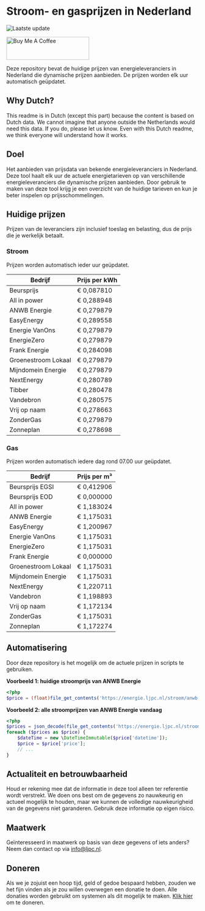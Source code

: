 # Stroom- en gasprijzen in Nederland

![Laatste update](https://img.shields.io/badge/laatste%20update-2023--08--23%2013%3A00%20CET-brightgreen)

<a href="https://www.buymeacoffee.com/Lars-" target="_blank"><img src="https://cdn.buymeacoffee.com/buttons/v2/default-orange.png" alt="Buy Me A Coffee" height="60" style="height: 60px !important;width: 217px !important;" ></a>

Deze repository bevat de huidige prijzen van energieleveranciers in Nederland die dynamische prijzen aanbieden. De prijzen worden elk uur automatisch geüpdatet.

## Why Dutch?

This readme is in Dutch (except this part) because the content is based on Dutch data. We cannot imagine that anyone outside the Netherlands would need this data. If you do, please let us know. Even with this Dutch readme, we think
everyone will understand how it works.

## Doel

Het aanbieden van prijsdata van bekende energieleveranciers in Nederland. Deze tool haalt elk uur de actuele energietarieven op van verschillende energieleveranciers die dynamische prijzen aanbieden. Door gebruik te maken van deze tool
krijg je een overzicht van de huidige tarieven en kun je beter inspelen op prijsschommelingen.

## Huidige prijzen

Prijzen van de leveranciers zijn inclusief toeslag en belasting, dus de prijs die je werkelijk betaalt.

### Stroom

Prijzen worden automatisch ieder uur geüpdatet.

 Bedrijf | Prijs per kWh 
---------|---------------
Beursprijs | € 0,087810
All in power | € 0,288948
ANWB Energie | € 0,279879
EasyEnergy | € 0,289558
Energie VanOns | € 0,279879
EnergieZero | € 0,279879
Frank Energie | € 0,284098
Groenestroom Lokaal | € 0,279879
Mijndomein Energie | € 0,279879
NextEnergy | € 0,280789
Tibber | € 0,280478
Vandebron | € 0,280575
Vrij op naam | € 0,278663
ZonderGas | € 0,279879
Zonneplan | € 0,278698


### Gas

Prijzen worden automatisch iedere dag rond 07.00 uur geüpdatet.

 Bedrijf | Prijs per m³ 
---------|--------------
Beursprijs EGSI | € 0,412906
Beursprijs EOD | € 0,000000
All in power | € 1,183024
ANWB Energie | € 1,175031
EasyEnergy | € 1,200967
Energie VanOns | € 1,175031
EnergieZero | € 1,175031
Frank Energie | € 0,000000
Groenestroom Lokaal | € 1,175031
Mijndomein Energie | € 1,175031
NextEnergy | € 1,220711
Vandebron | € 1,198893
Vrij op naam | € 1,172134
ZonderGas | € 1,175031
Zonneplan | € 1,172274


## Automatisering

Door deze repository is het mogelijk om de actuele prijzen in scripts te gebruiken.

**Voorbeeld 1: huidige stroomprijs van ANWB Energie**

```php
<?php
$price = (float)file_get_contents('https://energie.ljpc.nl/stroom/anwb-energie-nu.txt');

```

**Voorbeeld 2: alle stroomprijzen van ANWB Energie vandaag**

```php
<?php
$prices = json_decode(file_get_contents('https://energie.ljpc.nl/stroom/all-in-power-vandaag.json'),true);
foreach ($prices as $price) {
    $dateTime = new \DateTimeImmutable($price['datetime']);
    $price = $price['price'];
    // ...
}
```

## Actualiteit en betrouwbaarheid

Houd er rekening mee dat de informatie in deze tool alleen ter referentie wordt verstrekt. We doen ons best om de gegevens zo nauwkeurig en actueel mogelijk te houden, maar we kunnen de volledige nauwkeurigheid van de gegevens niet
garanderen. Gebruik deze informatie op eigen risico.

## Maatwerk

Geïnteresseerd in maatwerk op basis van deze gegevens of iets anders? Neem dan contact op
via [info@ljpc.nl](mailto:info@ljpc.nl?subject=Energie%20prijzen).

## Doneren

Als we je zojuist een hoop tijd, geld of gedoe bespaard hebben, zouden we het fijn vinden als je zou willen overwegen een
donatie te doen. Alle donaties worden gebruikt om systemen als dit mogelijk te
maken. [Klik hier](https://www.buymeacoffee.com/Lars-) om te doneren.
